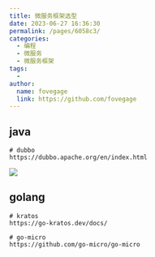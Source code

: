 ```yaml
---
title: 微服务框架选型
date: 2023-06-27 16:36:30
permalink: /pages/6058c3/
categories:
  - 编程
  - 微服务
  - 微服务框架
tags:
  -
author:
  name: fovegage
  link: https://github.com/fovegage
---
```


## java

```
# dubbo
https://dubbo.apache.org/en/index.html
```

![](https://obsidian-foveagge.oss-cn-beijing.aliyuncs.com/blog/rSyiGx.png)

## golang

```
# kratos
https://go-kratos.dev/docs/

# go-micro
https://github.com/go-micro/go-micro
```